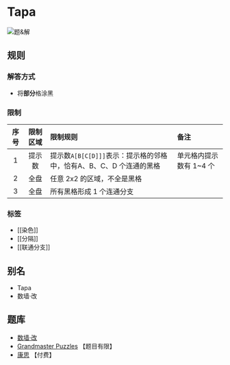 # Tapa

![题&解](https://www.gmpuzzles.com/images/blog/GM-Tapa-Ex.png)

## 规则

### 解答方式

- 将**部分**格涂黑

### 限制

| 序号  | 限制区域 | 限制规则                                                 | 备注    |
|:---:|:----:|:-----------------------------------------------------|:------|
|  1  | 提示数  | 提示数`A[B[C[D]]]`表示：提示格的邻格中，恰有A、B、C、D 个连通的黑格 | 单元格内提示数有 1~4 个 |
|  2  |  全盘  | 任意 2x2 的区域，不全是黑格                                     |       |
|  3  |  全盘  | 所有黑格形成 1 个连通分支                                       |       |

### 标签

- [[染色]]
- [[分隔]]
- [[联通分支]]

## 别名

- Tapa
- 数墙‧改

## 题库

- [数墙‧改](https://cn.puzzle-tapa.com/)
- [Grandmaster Puzzles](https://www.gmpuzzles.com/blog/category/shading/tapa/) 【题目有限】
- [康思](https://www.conceptispuzzles.com/zh/index.aspx?uri=puzzle/nurikabe) 【付费】
